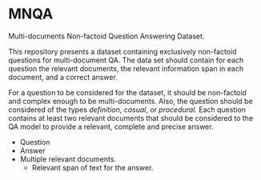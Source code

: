 # MNQA
Multi-documents Non-factoid Question Answering Dataset.

This repository presents a dataset containing exclusively non-factoid questions for multi-document QA. The data set should contain for each question the relevant documents, the relevant information span in each document, and a correct answer.

For a question to be considered for the dataset, it should be non-factoid and complex enough to be multi-documents.
Also, the question should be considered of the types *definition*, *casual*, or *procedural*. Each question contains at least two relevant documents that should be considered to the QA model to provide a relevant, complete and precise answer.

* Question
* Answer
* Multiple relevant documents.
  * Relevant span of text for the answer.
